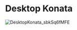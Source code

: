 # Desktop Konata


 ![DesktopKonata_sbkSq6fMFE](https://github.com/SrMecha/Desktop-Konata/assets/77694881/3a9c4262-5a4e-41f0-819d-dbc493d803cd)
